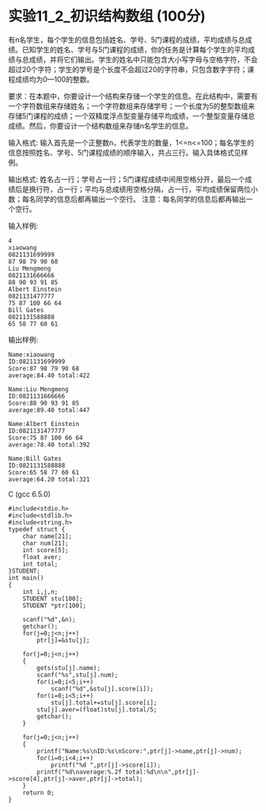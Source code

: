 # 实验11_2_初识结构数组 (100分)
有n名学生，每个学生的信息包括姓名、学号、5门课程的成绩，平均成绩与总成绩。已知学生的姓名、学号与5门课程的成绩，你的任务是计算每个学生的平均成绩与总成绩，并将它们输出。学生的姓名中只能包含大小写字母与空格字符，不会超过20个字符；学生的学号是个长度不会超过20的字符串，只包含数字字符；课程成绩均为0—100的整数。

要求：在本题中，你要设计一个结构来存储一个学生的信息。在此结构中，需要有一个字符数组来存储姓名；一个字符数组来存储学号；一个长度为5的整型数组来存储5门课程的成绩；一个双精度浮点型变量存储平均成绩，一个整型变量存储总成绩。然后，你要设计一个结构数组来存储n名学生的信息。

输入格式:
输入首先是一个正整数n，代表学生的数量，1<=n<=100；每名学生的信息按照姓名、学号、5门课程成绩的顺序输入，共占三行。输入具体格式见样例。

输出格式:
姓名占一行；学号占一行；5门课程成绩中间用空格分开，最后一个成绩后是换行符，占一行；平均与总成绩用空格分隔，占一行，平均成绩保留两位小数；每名同学的信息后都再输出一个空行。 注意：每名同学的信息后都再输出一个空行。

输入样例:

    4
    xiaowang
    0821131699999
    87 98 79 90 68
    Liu Mengmeng
    0821131666666
    88 90 93 91 85
    Albert Einstein
    0821131477777
    75 87 100 66 64
    Bill Gates
    0821131588888
    65 58 77 60 61

输出样例:

    Name:xiaowang
    ID:0821131699999
    Score:87 98 79 90 68
    average:84.40 total:422

    Name:Liu Mengmeng
    ID:0821131666666
    Score:88 90 93 91 85
    average:89.40 total:447

    Name:Albert Einstein
    ID:0821131477777
    Score:75 87 100 66 64
    average:78.40 total:392

    Name:Bill Gates
    ID:0821131588888
    Score:65 58 77 60 61
    average:64.20 total:321

C (gcc 6.5.0)

    #include<stdio.h>
    #include<stdlib.h>
    #include<string.h>
    typedef struct {
        char name[21];
        char num[21];
        int score[5];
        float aver;
        int total;
    }STUDENT;
    int main()
    {
        int i,j,n;
        STUDENT stu[100];
        STUDENT *ptr[100];

        scanf("%d",&n);
        getchar();
        for(j=0;j<n;j++)
            ptr[j]=&stu[j];

        for(j=0;j<n;j++)
        {
            gets(stu[j].name);
            scanf("%s",stu[j].num);
            for(i=0;i<5;i++)
                scanf("%d",&stu[j].score[i]);
            for(i=0;i<5;i++)
                stu[j].total+=stu[j].score[i];
            stu[j].aver=(float)stu[j].total/5;
            getchar();
        }

        for(j=0;j<n;j++)
        {
            printf("Name:%s\nID:%s\nScore:",ptr[j]->name,ptr[j]->num);
            for(i=0;i<4;i++)
                printf("%d ",ptr[j]->score[i]);
            printf("%d\naverage:%.2f total:%d\n\n",ptr[j]->score[4],ptr[j]->aver,ptr[j]->total);
        }
        return 0;
    }
